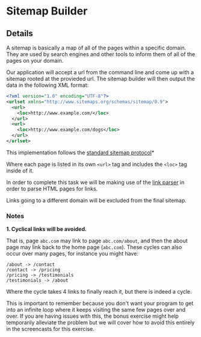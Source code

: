 # Sitemap Builder

## Details

A sitemap is basically a map of all of the pages within a specific domain. They are used by search engines and other tools to inform them of all of the pages on your domain.

Our application will accept a url from the command line and come up with a sitemap rooted at the provieded url.
The sitemap builder will then output the data in the following XML format:

```xml
<?xml version="1.0" encoding="UTF-8"?>
<urlset xmlns="http://www.sitemaps.org/schemas/sitemap/0.9">
  <url>
    <loc>http://www.example.com/</loc>
  </url>
  <url>
    <loc>http://www.example.com/dogs</loc>
  </url>
</urlset>
```

This implementation follows the [standard sitemap protocol](https://www.sitemaps.org/index.html)\*

Where each page is listed in its own `<url>` tag and includes the `<loc>` tag inside of it.

In order to complete this task we will be making use of the [link parser](https://github.com/Smelton01/go-basics/tree/master/link) in order to parse HTML pages for links.

Links going to a different domain will be excluded from the final sitemap.

### Notes

**1. Cyclical links will be avoided.**

That is, page `abc.com` may link to page `abc.com/about`, and then the about page may link back to the home page (`abc.com`). These cycles can also occur over many pages, for instance you might have:

```
/about -> /contact
/contact -> /pricing
/pricing -> /testimonials
/testimonials -> /about
```

Where the cycle takes 4 links to finally reach it, but there is indeed a cycle.

This is important to remember because you don't want your program to get into an infinite loop where it keeps visiting the same few pages over and over. If you are having issues with this, the bonus exercise might help temporarily alleviate the problem but we will cover how to avoid this entirely in the screencasts for this exercise.
